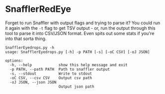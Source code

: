 # SnafflerRedEye
Forget to run Snaffler with output flags and trying to parse it? You could run it again with the `-t` flag to get TSV output - or, run the output through this tool to parse it into CSV/JSON format. Even spits out some stats if you're into that sorta thing.

```
SnafflerEyedrops.py -h
usage: SnafflerEyedrops.py [-h] -p PATH [-s] [-oC CSV] [-oJ JSON]

options:
  -h, --help            show this help message and exit
  -p PATH, --path PATH  Path to snaffler output
  -s, --stdout          Write to stdout
  -oC CSV, --csv CSV    Output csv path
  -oJ JSON, --json JSON
                        Output json path
```
